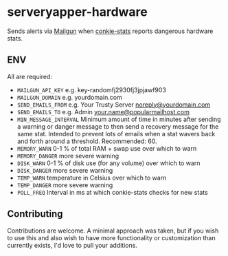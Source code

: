 # serveryapper-hardware
Sends alerts via [Mailgun](https://www.npmjs.com/package/mailgun-js) when [conkie-stats](https://www.npmjs.com/package/conkie-stats) reports dangerous hardware stats.

## ENV
All are required:
* `MAILGUN_API_KEY` e.g. key-randomfj2930fj3jpjawf903
* `MAILGUN_DOMAIN` e.g. yourdomain.com
* `SEND_EMAILS_FROM` e.g. Your Trusty Server <noreply@yourdomain.com>
* `SEND_EMAILS_TO` e.g. Admin <your.name@popularmailhost.com>
* `MIN_MESSAGE_INTERVAL` Minimum amount of time in minutes after sending a warning or danger message to then send a recovery message for the same stat. Intended to prevent lots of emails when a stat wavers back and forth around a threshold. Recommended: 60.
* `MEMORY_WARN` 0-1 % of total RAM + swap use over which to warn
* `MEMORY_DANGER` more severe warning
* `DISK_WARN` 0-1 % of disk use (for any volume) over which to warn
* `DISK_DANGER` more severe warning
* `TEMP_WARN` temperature in Celsius over which to warn
* `TEMP_DANGER` more severe warning
* `POLL_FREQ` Interval in ms at which conkie-stats checks for new stats

## Contributing
Contributions are welcome. A minimal approach was taken, but if you wish to use this and also wish to have more functionality or customization than currently exists, I'd love to pull your additions.

